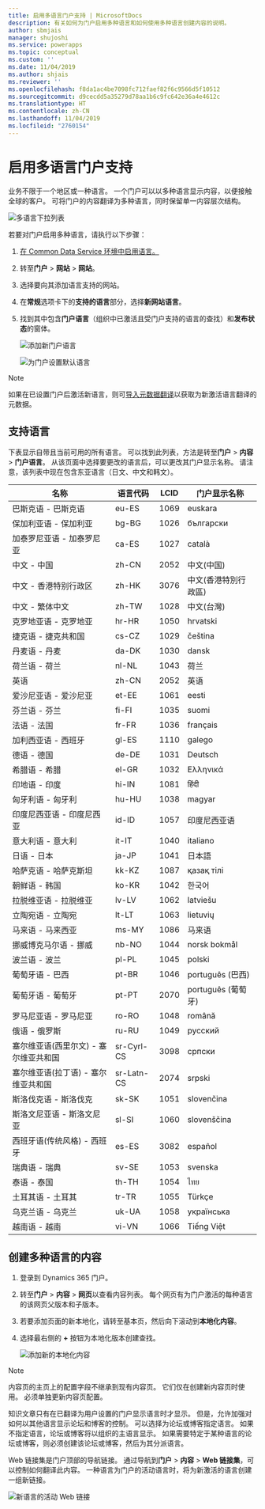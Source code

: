 ```yaml
---
title: 启用多语言门户支持 | MicrosoftDocs
description: 有关如何为门户启用多种语言和如何使用多种语言创建内容的说明。
author: sbmjais
manager: shujoshi
ms.service: powerapps
ms.topic: conceptual
ms.custom: ''
ms.date: 11/04/2019
ms.author: shjais
ms.reviewer: ''
ms.openlocfilehash: f8da1ac4be7098fc712faef82f6c9566d5f10512
ms.sourcegitcommit: d9cecdd5a35279d78aa1b6c9fc642e36a4e4612c
ms.translationtype: HT
ms.contentlocale: zh-CN
ms.lasthandoff: 11/04/2019
ms.locfileid: "2760154"
---
```

# <a name="enable-multiple-language-portal-support"></a>启用多语言门户支持
业务不限于一个地区或一种语言。 一个门户可以以多种语言显示内容，以便接触全球的客户。 可将门户的内容翻译为多种语言，同时保留单一内容层次结构。

![多语言下拉列表](../media/multi-language-dropdown.png "多语言下拉列表")  

若要对门户启用多种语言，请执行以下步骤：

1. [在 Common Data Service 环境中启用语言。](https://technet.microsoft.com/library/dn832148.aspx)  
2. 转至**门户** > **网站** > **网站**。
3. 选择要向其添加语言支持的网站。
4. 在**常规**选项卡下的**支持的语言**部分，选择**新网站语言**。
5. 找到其中包含**门户语言**（组织中已激活且受门户支持的语言的查找）和**发布状态**的窗体。

   ![添加新门户语言](../media/add-new-portal-language.png "添加新门户语言")

   ![为门户设置默认语言](../media/set-default-language-portal.png "为门户设置默认语言")

> [!Note]
> 如果在已设置门户后激活新语言，则可[导入元数据翻译](../admin/import-metadata-translation.md)以获取为新激活语言翻译的元数据。

## <a name="supported-languages"></a>支持语言

下表显示自带且当前可用的所有语言。 可以找到此列表，方法是转至**门户** &gt; **内容** &gt; **门户语言**。 从该页面中选择要更改的语言后，可以更改其门户显示名称。 请注意，该列表中现在包含东亚语言（日文、中文和韩文）。

| **名称**                           | **语言代码** | **LCID** | **门户显示名称** |
|------------------------------------|-------------------|----------|-------------------------|
| 巴斯克语 - 巴斯克语                    | eu-ES             | 1069     | euskara                 |
| 保加利亚语 - 保加利亚               | bg-BG             | 1026     | български               |
| 加泰罗尼亚语 - 加泰罗尼亚                  | ca-ES             | 1027     | català                  |
| 中文 - 中国                    | zh-CN             | 2052     | 中文(中国)              |
| 中文 - 香港特别行政区            | zh-HK             | 3076     | 中文(香港特別行政區)    |
| 中文 - 繁体中文              | zh-TW             | 1028     | 中文(台灣)              |
| 克罗地亚语 - 克罗地亚                 | hr-HR             | 1050     | hrvatski                |
| 捷克语 - 捷克共和国             | cs-CZ             | 1029     | čeština                 |
| 丹麦语 - 丹麦                   | da-DK             | 1030     | dansk                   |
| 荷兰语 - 荷兰                | nl-NL             | 1043     | 荷兰              |
| 英语                            | zh-CN             | 2052     | 英语                 |
| 爱沙尼亚语 - 爱沙尼亚                 | et-EE             | 1061     | eesti                   |
| 芬兰语 - 芬兰                  | fi-FI             | 1035     | suomi                   |
| 法语 - 法国                    | fr-FR             | 1036     | français                |
| 加利西亚语 - 西班牙                   | gl-ES             | 1110     | galego                  |
| 德语 - 德国                   | de-DE             | 1031     | Deutsch                 |
| 希腊语 - 希腊                     | el-GR             | 1032     | Ελληνικά                |
| 印地语 - 印度                      | hi-IN             | 1081     | हिंदी                   |
| 匈牙利语 - 匈牙利                | hu-HU             | 1038     | magyar                  |
| 印度尼西亚语 - 印度尼西亚             | id-ID             | 1057     | 印度尼西亚语        |
| 意大利语 - 意大利                    | it-IT             | 1040     | italiano                |
| 日语 - 日本                   | ja-JP             | 1041     | 日本語                  |
| 哈萨克语 - 哈萨克斯坦                | kk-KZ             | 1087     | қазақ тілі              |
| 朝鲜语 - 韩国                     | ko-KR             | 1042     | 한국어                  |
| 拉脱维亚语 - 拉脱维亚                   | lv-LV             | 1062     | latviešu                |
| 立陶宛语 - 立陶宛             | lt-LT             | 1063     | lietuvių                |
| 马来语 - 马来西亚                   | ms-MY             | 1086     | 马来语           |
| 挪威博克马尔语 - 挪威        | nb-NO             | 1044     | norsk bokmål            |
| 波兰语 - 波兰                    | pl-PL             | 1045     | polski                  |
| 葡萄牙语 - 巴西                | pt-BR             | 1046     | português (巴西)      |
| 葡萄牙语 - 葡萄牙              | pt-PT             | 2070     | português (葡萄牙)    |
| 罗马尼亚语 - 罗马尼亚                 | ro-RO             | 1048     | română                  |
| 俄语 - 俄罗斯                   | ru-RU             | 1049     | русский                 |
| 塞尔维亚语(西里尔文) - 塞尔维亚共和国        | sr-Cyrl-CS        | 3098     | српски                  |
| 塞尔维亚语(拉丁语) - 塞尔维亚共和国           | sr-Latn-CS        | 2074     | srpski                  |
| 斯洛伐克语 - 斯洛伐克                  | sk-SK             | 1051     | slovenčina              |
| 斯洛文尼亚语 - 斯洛文尼亚               | sl-SI             | 1060     | slovenščina             |
| 西班牙语(传统风格) - 西班牙 | es-ES             | 3082     | español                 |
| 瑞典语 - 瑞典                   | sv-SE             | 1053     | svenska                 |
| 泰语 - 泰国                    | th-TH             | 1054     | ไทย                     |
| 土耳其语 - 土耳其                   | tr-TR             | 1055     | Türkçe                  |
| 乌克兰语 - 乌克兰                | uk-UA             | 1058     | українська              |
| 越南语 - 越南               | vi-VN             | 1066     | Tiếng Việt              |

## <a name="create-content-in-multiple-languages"></a>创建多种语言的内容

1. 登录到 Dynamics 365 门户。
2. 转至**门户** > **内容** > **网页**以查看内容列表。 每个网页有为门户激活的每种语言的该网页父版本和子版本。
3. 若要添加页面的新本地化，请转至基本页，然后向下滚动到**本地化内容**。
4. 选择最右侧的 **+** 按钮为本地化版本创建查找。

    ![添加新的本地化内容](../media/add-new-localized-content.png "添加新的本地化内容")  

> [!Note]
> 内容页的主页上的配置字段不继承到现有内容页。 它们仅在创建新内容页时使用。 必须单独更新内容页配置。

知识文章只有在已翻译为用户设置的门户显示语言时才显示。 但是，允许加强对如何以其他语言显示论坛和博客的控制。 可以选择为论坛或博客指定语言。 如果不指定语言，论坛或博客将以组织的主语言显示。 如果需要特定于某种语言的论坛或博客，则必须创建该论坛或博客，然后为其分派语言。

Web 链接集是门户顶部的导航链接。 通过导航到**门户** > **内容** > **Web 链接集**，可以控制如何翻译此内容。 一种语言为门户的活动语言时，将为新激活的语言创建一组新链接。

![新语言的活动 Web 链接](../media/active-weblink-new-language.png "新语言的活动 Web 链接")
